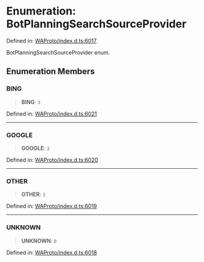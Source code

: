 # Enumeration: BotPlanningSearchSourceProvider

Defined in: [WAProto/index.d.ts:6017](https://github.com/Fokusdotid/bail/blob/3bd64a6fd6e8fc52d3ec9ba842534bed26103555/WAProto/index.d.ts#L6017)

BotPlanningSearchSourceProvider enum.

## Enumeration Members

### BING

> **BING**: `3`

Defined in: [WAProto/index.d.ts:6021](https://github.com/Fokusdotid/bail/blob/3bd64a6fd6e8fc52d3ec9ba842534bed26103555/WAProto/index.d.ts#L6021)

***

### GOOGLE

> **GOOGLE**: `2`

Defined in: [WAProto/index.d.ts:6020](https://github.com/Fokusdotid/bail/blob/3bd64a6fd6e8fc52d3ec9ba842534bed26103555/WAProto/index.d.ts#L6020)

***

### OTHER

> **OTHER**: `1`

Defined in: [WAProto/index.d.ts:6019](https://github.com/Fokusdotid/bail/blob/3bd64a6fd6e8fc52d3ec9ba842534bed26103555/WAProto/index.d.ts#L6019)

***

### UNKNOWN

> **UNKNOWN**: `0`

Defined in: [WAProto/index.d.ts:6018](https://github.com/Fokusdotid/bail/blob/3bd64a6fd6e8fc52d3ec9ba842534bed26103555/WAProto/index.d.ts#L6018)
